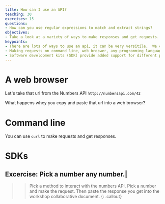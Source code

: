 ```yaml
---
title: How can I use an API?
teaching: 30
exercises: 15
questions:
- How can you use regular expressions to match and extract strings?
objectives:
- Take a look at a variety of ways to make responses and get requests.
keypoints:
- There are lots of ways to use an api, it can be very versitile.  We covered a few but there are more!
- Making requests on command line, web broswer, any programming language, postman,...
- Software development kits (SDK) provide added support for different programming languages.
---
```


# A web browser

Let's take that url from the Numbers API 
`http://numbersapi.com/42`

What happens whey you copy and paste that url into a web browser?  


# Command line

You can use `curl` to make requests and get responses.

# SDKs



## Excercise: Pick a number any number.|

>> Pick a method to interact with the numbers API.  Pick a number and make the request.  Then paste the response you get into the workshop collaborative document.
{: .callout}
